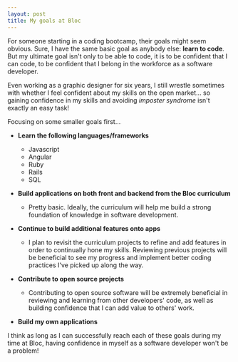 ```yaml
---
layout: post
title: My goals at Bloc
---
```


For someone starting in a coding bootcamp, their goals might seem obvious. Sure, I have the same basic goal as anybody else: **learn to code**. But my ultimate goal isn't only to be able to code, it is to be confident that I can code, to be confident that I belong in the workforce as a software developer.

Even working as a graphic designer for six years, I still wrestle sometimes with whether I feel confident about my skills on the open market... so gaining confidence in my skills and avoiding *imposter syndrome* isn't exactly an easy task!

Focusing on some smaller goals first...

* **Learn the following languages/frameworks**
	* Javascript
	* Angular
	* Ruby
	* Rails
	* SQL

* **Build applications on both front and backend from the Bloc curriculum**
	* Pretty basic. Ideally, the curriculum will help me build a strong foundation of knowledge in software development.

* **Continue to build additional features onto apps**
	* I plan to revisit the curriculum projects to refine and add features in order to continually hone my skills. Reviewing previous projects will be beneficial to see my progress and implement better coding practices I've picked up along the way.

* **Contribute to open source projects**
	* Contributing to open source software will be extremely beneficial in reviewing and learning from other developers' code, as well as building confidence that I can add value to others' work.

* **Build my own applications**

I think as long as I can successfully reach each of these goals during my time at Bloc, having confidence in myself as a software developer won't be a problem!